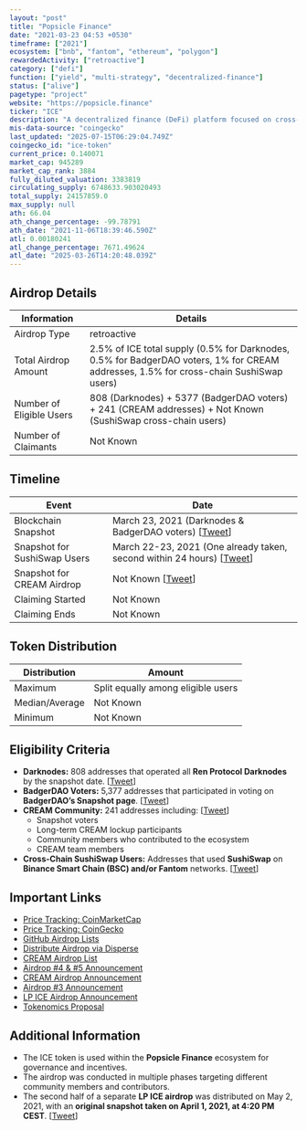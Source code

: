 ```yaml
---
layout: "post"
title: "Popsicle Finance"
date: "2021-03-23 04:53 +0530"
timeframe: ["2021"]
ecosystem: ["bnb", "fantom", "ethereum", "polygon"]
rewardedActivity: ["retroactive"]
category: ["defi"]
function: ["yield", "multi-strategy", "decentralized-finance"]
status: ["alive"]
pagetype: "project"
website: "https://popsicle.finance"
ticker: "ICE"
description: "A decentralized finance (DeFi) platform focused on cross-chain yield optimization and liquidity management."
mis-data-source: "coingecko"
last_updated: "2025-07-15T06:29:04.749Z"
coingecko_id: "ice-token"
current_price: 0.140071
market_cap: 945289
market_cap_rank: 3884
fully_diluted_valuation: 3383819
circulating_supply: 6748633.903020493
total_supply: 24157859.0
max_supply: null
ath: 66.04
ath_change_percentage: -99.78791
ath_date: "2021-11-06T18:39:46.590Z"
atl: 0.00180241
atl_change_percentage: 7671.49624
atl_date: "2025-03-26T14:20:48.039Z"
---
```


## Airdrop Details

| Information              | Details                                                                                                                                |
| ------------------------ | -------------------------------------------------------------------------------------------------------------------------------------- |
| Airdrop Type             | retroactive                                                                                                                            |
| Total Airdrop Amount     | 2.5% of ICE total supply (0.5% for Darknodes, 0.5% for BadgerDAO voters, 1% for CREAM addresses, 1.5% for cross-chain SushiSwap users) |
| Number of Eligible Users | 808 (Darknodes) + 5377 (BadgerDAO voters) + 241 (CREAM addresses) + Not Known (SushiSwap cross-chain users)                            |
| Number of Claimants      | Not Known                                                                                                                              |

## Timeline

| Event                        | Date                                                                                                                       |
| ---------------------------- | -------------------------------------------------------------------------------------------------------------------------- |
| Blockchain Snapshot          | March 23, 2021 (Darknodes & BadgerDAO voters) [[Tweet](https://x.com/wagmicom/status/1374737782522970117)]                 |
| Snapshot for SushiSwap Users | March 22-23, 2021 (One already taken, second within 24 hours) [[Tweet](https://x.com/wagmicom/status/1373963288657203202)] |
| Snapshot for CREAM Airdrop   | Not Known [[Tweet](https://x.com/wagmicom/status/1372923628996689930)]                                                     |
| Claiming Started             | Not Known                                                                                                                  |
| Claiming Ends                | Not Known                                                                                                                  |

## Token Distribution

| Distribution   | Amount                             |
| -------------- | ---------------------------------- |
| Maximum        | Split equally among eligible users |
| Median/Average | Not Known                          |
| Minimum        | Not Known                          |

## Eligibility Criteria

- **Darknodes:** 808 addresses that operated all **Ren Protocol Darknodes** by the snapshot date. [[Tweet](https://x.com/wagmicom/status/1374737782522970117)]
- **BadgerDAO Voters:** 5,377 addresses that participated in voting on **BadgerDAO’s Snapshot page**. [[Tweet](https://x.com/wagmicom/status/1374737782522970117)]
- **CREAM Community:** 241 addresses including: [[Tweet](https://x.com/wagmicom/status/1372923628996689930)]
  - Snapshot voters
  - Long-term CREAM lockup participants
  - Community members who contributed to the ecosystem
  - CREAM team members
- **Cross-Chain SushiSwap Users:** Addresses that used **SushiSwap** on **Binance Smart Chain (BSC) and/or Fantom** networks. [[Tweet](https://x.com/wagmicom/status/1373963288657203202)]

## Important Links

- [Price Tracking: CoinMarketCap](https://coinmarketcap.com/currencies/popsicle-finance/)
- [Price Tracking: CoinGecko](https://www.coingecko.com/en/coins/popsicle-finance)
- [GitHub Airdrop Lists](https://github.com/Popsicle-Finance/airdrop)
- [Distribute Airdrop via Disperse](http://disperse.app)
- [CREAM Airdrop List](https://popsicle.finance/CREAMsicle-airdrop.pdf)
- [Airdrop #4 & #5 Announcement](https://x.com/wagmicom/status/1374737782522970117)
- [CREAM Airdrop Announcement](https://x.com/wagmicom/status/1372923628996689930)
- [Airdrop #3 Announcement](https://x.com/wagmicom/status/1373963288657203202)
- [LP ICE Airdrop Announcement](https://x.com/wagmicom/status/1388852900236038146)
- [Tokenomics Proposal](https://popsiclefinance.medium.com/popsicle-finance-tokenomics-proposal-68ef10786d38)

## Additional Information

- The ICE token is used within the **Popsicle Finance** ecosystem for governance and incentives.
- The airdrop was conducted in multiple phases targeting different community members and contributors.
- The second half of a separate **LP ICE airdrop** was distributed on May 2, 2021, with an **original snapshot taken on April 1, 2021, at 4:20 PM CEST**. [[Tweet](https://x.com/wagmicom/status/1388852900236038146)]